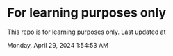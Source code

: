 # For learning purposes only
This repo is for learning purposes only.
Last updated at

Monday, April 29, 2024 1:54:53 AM

